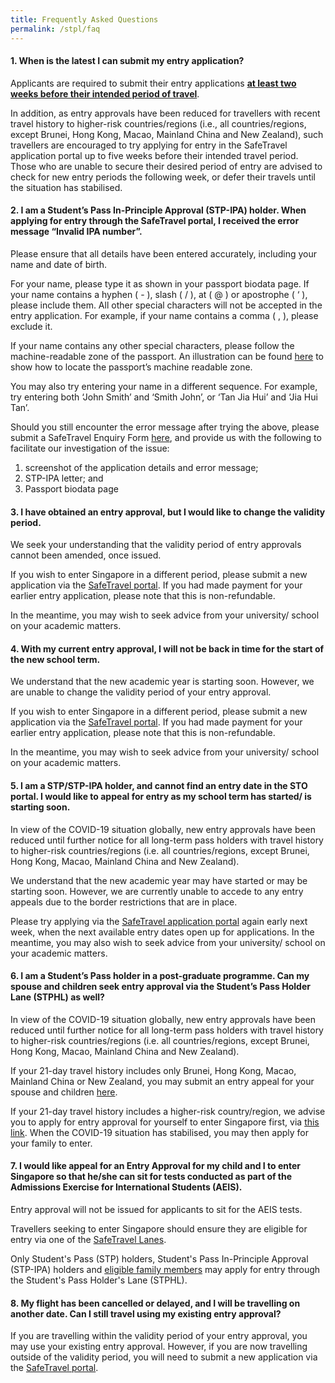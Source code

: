 ```yaml
---
title: Frequently Asked Questions
permalink: /stpl/faq
---
```

#### 1. When is the latest I can submit my entry application?

Applicants are required to submit their entry applications <u><b>at least two weeks before their intended period of travel</b></u>.

In addition, as entry approvals have been reduced for travellers with recent travel history to higher-risk countries/regions (i.e., all countries/regions, except Brunei, Hong Kong, Macao, Mainland China and New Zealand), such travellers are encouraged to try applying for entry in the SafeTravel application portal up to five weeks before their intended travel period. Those who are unable to secure their desired period of entry are advised to check for new entry periods the following week, or defer their travels until the situation has stabilised.

#### 2. I am a Student’s Pass In-Principle Approval (STP-IPA) holder. When applying for entry through the SafeTravel portal, I received the error message “Invalid IPA number”.

Please ensure that all details have been entered accurately, including your name and date of birth.

For your name, please type it as shown in your passport biodata page. If your name contains a hyphen ( - ), slash ( / ), at ( @ ) or apostrophe ( ‘ ), please include them. All other special characters will not be accepted in the entry application. For example, if your name contains a comma ( , ), please exclude it. 

If your name contains any other special characters, please follow the machine-readable zone of the passport. An illustration can be found <a href="/faq/tech#TravellerDetails">here</a> to show how to locate the passport’s machine readable zone. 

You may also try entering your name in a different sequence.  For example, try entering both ‘John Smith’ and ‘Smith John’, or ‘Tan Jia Hui’ and ‘Jia Hui Tan’.

Should you still encounter the error message after trying the above, please submit a SafeTravel Enquiry Form <a href="/contact-us">here</a>, and provide us with the following to facilitate our investigation of the issue:
<ol style="list-style-type:decimal;">
<li>screenshot of the application details and error message;</li>
<li>STP-IPA letter; and</li> 
<li>Passport biodata page</li>
</ol>

#### 3. I have obtained an entry approval, but I would like to change the validity period.

We seek your understanding that the validity period of entry approvals cannot been amended, once issued. 

If you wish to enter Singapore in a different period, please submit a new application via the <a href="https://eservices.ica.gov.sg/STO">SafeTravel portal</a>. If you had made payment for your earlier entry application, please note that this is non-refundable.  

In the meantime, you may wish to seek advice from your university/ school on your academic matters.

#### 4. With my current entry approval, I will not be back in time for the start of the new school term.

We understand that the new academic year is starting soon. However, we are unable to change the validity period of your entry approval. 

If you wish to enter Singapore in a different period, please submit a new application via the <a href="https://eservices.ica.gov.sg/STO">SafeTravel portal</a>. If you had made payment for your earlier entry application, please note that this is non-refundable.  

In the meantime, you may wish to seek advice from your university/ school on your academic matters.

#### 5. I am a STP/STP-IPA holder, and cannot find an entry date in the STO portal. I would like to appeal for entry as my school term has started/ is starting soon.

In view of the COVID-19 situation globally, new entry approvals have been reduced until further notice for all long-term pass holders with travel history to higher-risk countries/regions (i.e. all countries/regions, except Brunei, Hong Kong, Macao, Mainland China and New Zealand). 

We understand that the new academic year may have started or may be starting soon. However, we are currently unable to accede to any entry appeals due to the border restrictions that are in place. 

Please try applying via the <a href="https://eservices.ica.gov.sg/STO">SafeTravel application portal</a> again early next week, when the next available entry dates open up for applications. In the meantime, you may also wish to seek advice from your university/ school on your academic matters.

#### 6.  I am a Student’s Pass holder in a post-graduate programme. Can my spouse and children seek entry approval via the Student’s Pass Holder Lane (STPHL) as well?
In view of the COVID-19 situation globally, new entry approvals have been reduced until further notice for all long-term pass holders with travel history to higher-risk countries/regions (i.e. all countries/regions, except Brunei, Hong Kong, Macao, Mainland China and New Zealand). 

If your 21-day travel history includes only  Brunei, Hong Kong, Macao, Mainland China or New Zealand, you may submit an entry appeal for your spouse and children <a href="https://go.gov.sg/sto-enquiry">here</a>. 

If your 21-day travel history includes a higher-risk country/region, we advise you to apply for entry approval for yourself to enter Singapore first, via <a href="https://eservices.ica.gov.sg/STO">this link</a>. When the COVID-19 situation has stabilised, you may then apply for your family to enter.

#### 7. I would like appeal for an Entry Approval for my child and I to enter Singapore so that he/she can sit for tests conducted as part of the Admissions Exercise for International Students (AEIS).

Entry approval will not be issued for applicants to sit for the AEIS tests.  

Travellers seeking to enter Singapore should ensure they are eligible for entry via one of the <a href="/arriving/overview">SafeTravel Lanes</a>.

Only Student's Pass (STP) holders, Student's Pass In-Principle Approval (STP-IPA) holders and [eligible family members](/stphl/requirements-and-process) may apply for entry through the Student's Pass Holder's Lane (STPHL).

#### 8. My flight has been cancelled or delayed, and I will be travelling on another date. Can I still travel using my existing entry approval?

If you are travelling within the validity period of your entry approval, you may use your existing entry approval. However, if you are now travelling outside of the validity period, you will need to submit a new application via the <a href="https://eservices.ica.gov.sg/STO">SafeTravel portal</a>.